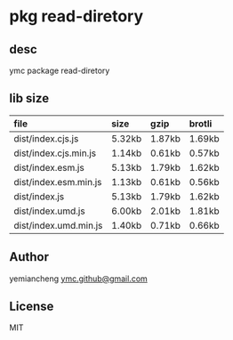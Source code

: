 # pkg read-diretory

## desc
ymc package read-diretory

## lib size  
file | size | gzip | brotli
:---- | :---- | :---- | :----
dist/index.cjs.js | 5.32kb | 1.87kb | 1.69kb
dist/index.cjs.min.js | 1.14kb | 0.61kb | 0.57kb
dist/index.esm.js | 5.13kb | 1.79kb | 1.62kb
dist/index.esm.min.js | 1.13kb | 0.61kb | 0.56kb
dist/index.js | 5.13kb | 1.79kb | 1.62kb
dist/index.umd.js | 6.00kb | 2.01kb | 1.81kb
dist/index.umd.min.js | 1.40kb | 0.71kb | 0.66kb

## Author
yemiancheng <ymc.github@gmail.com>

## License
MIT